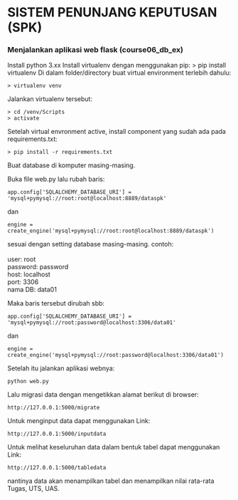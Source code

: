 # SISTEM PENUNJANG KEPUTUSAN (SPK)
### Menjalankan aplikasi web flask (course06_db_ex)
Install python 3.xx 
Install virtualenv dengan menggunakan pip:
	> pip install virtualenv
Di dalam folder/directory buat virtual environment terlebih dahulu:

    > virtualenv venv

Jalankan virtualenv tersebut:

	> cd /venv/Scripts
    > activate

Setelah virtual envronment active, install component yang sudah ada pada requirements.txt:
	
	> pip install -r requirements.txt

Buat database di komputer masing-masing.

Buka file web.py lalu rubah baris:
	
	app.config['SQLALCHEMY_DATABASE_URI'] = 'mysql+pymysql://root:root@localhost:8889/dataspk'

dan 
	
	engine = create_engine('mysql+pymysql://root:root@localhost:8889/dataspk')

sesuai dengan setting database masing-masing.
contoh:
<br/><br/>
user: root <br/>
password: password<br/>
host: localhost<br/>
port: 3306<br/>
nama DB: data01<br/>

Maka baris tersebut dirubah sbb:

	app.config['SQLALCHEMY_DATABASE_URI'] = 'mysql+pymysql://root:password@localhost:3306/data01'

dan

	engine = create_engine('mysql+pymysql://root:password@localhost:3306/data01')

Setelah itu jalankan aplikasi webnya:
		
	python web.py

Lalu migrasi data dengan mengetikkan alamat berikut di browser:
	
	http://127.0.0.1:5000/migrate

Untuk menginput data dapat menggunakan Link:

	http://127.0.0.1:5000/inputdata

Untuk melihat keseluruhan data dalam bentuk tabel dapat menggunakan Link:

	http://127.0.0.1:5000/tabledata

nantinya data akan menampilkan tabel dan menampilkan nilai rata-rata Tugas, UTS, UAS.


